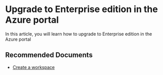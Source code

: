 <properties 
    pageTitle="Upgrade to Enterprise edition in the Azure portal"
    description="Upgrade to Enterprise edition in the Azure portal"
    service="microsoft.machinelearning"
    resource="ws20"
    authors="lanta"
    ms.author="lanta"
    selfHelpType="generic"
    supportTopicIds="32321879"
    resourceTags=""
    productPesIds="15570"
    cloudEnvironments="public"
 	articleId="microsoft.machinelearning.portal.workspace-setup"
/>

# Upgrade to Enterprise edition in the Azure portal

In this article, you will learn how to upgrade to Enterprise edition in the Azure portal


## **Recommended Documents**

* [Create a workspace](https://docs.microsoft.com/azure/machine-learning/how-to-manage-workspace#upgrade)
